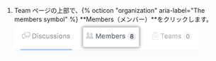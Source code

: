 1. Team ページの上部で、{% octicon "organization" aria-label="The members symbol" %} **Members（メンバー）**をクリックします。 ![メンバータブ](/assets/images/help/teams/members-tab.png)
